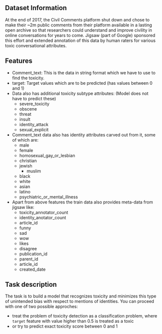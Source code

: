 ## Dataset Information
At the end of 2017, the Civil Comments platform shut down and chose to make their ~2m public comments from their platform available in a lasting open archive so that researchers could understand and improve civility in online conversations for years to come. Jigsaw (part of Google) sponsored this effort and extended annotation of this data by human raters for various toxic conversational attributes.

## Features
- Comment_text: This is the data in string format which we have to use to find the toxicity.
- target: Target values which are to be predicted (has values between 0 and 1)
- Data also has additional toxicity subtype attributes: (Model does not have to predict these)
    - severe_toxicity
    - obscene
    - threat
    - insult
    - identity_attack
    - sexual_explicit
- Comment_text data also has identity attributes carved out from it, some of which are:
    - male
    - female
    - homosexual_gay_or_lesbian
    - christian
    - jewish
        - muslim
    - black
    - white
    - asian
    - latino
    - psychiatric_or_mental_illness
- Apart from above features the train data also provides meta-data from jigsaw like:
    - toxicity_annotator_count
    - identity_anotator_count
    - article_id
    - funny
    - sad
    - wow
    - likes
    - disagree
    - publication_id
    - parent_id
    - article_id
    - created_date

## Task description
The task is to build a model that recognizes toxicity and minimizes this type of unintended bias with respect to mentions of identities. You can proceed with one of two possible approches:

- treat the problem of toxicity detection as a classification problem, where `target` feature with value higher than 0.5 is treated as a toxic
- or try to predict exact toxicity score between 0 and 1
